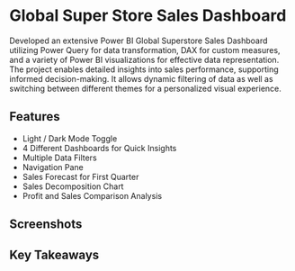 # Global Super Store Sales Dashboard
Developed an extensive Power BI Global Superstore Sales Dashboard utilizing Power Query for data transformation, DAX for custom  measures, and a variety of Power BI visualizations for effective data representation. The project enables detailed insights into sales  performance, supporting informed decision-making. It allows dynamic filtering of data as well as switching between different themes for a personalized visual experience.

## Features

- Light / Dark Mode Toggle
- 4 Different Dashboards for Quick Insights
- Multiple Data Filters
- Navigation Pane
- Sales Forecast for First Quarter
- Sales Decomposition Chart
- Profit and Sales Comparison Analysis


## Screenshots




## Key Takeaways


